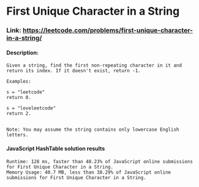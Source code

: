 #  First Unique Character in a String

### Link: https://leetcode.com/problems/first-unique-character-in-a-string/

#### Description:

```
Given a string, find the first non-repeating character in it and return its index. If it doesn't exist, return -1.

Examples:

s = "leetcode"
return 0.

s = "loveleetcode"
return 2.
 

Note: You may assume the string contains only lowercase English letters.
```

#### JavaScript HashTable solution results

```
Runtime: 128 ms, faster than 48.23% of JavaScript online submissions for First Unique Character in a String.
Memory Usage: 40.7 MB, less than 38.29% of JavaScript online submissions for First Unique Character in a String.
```